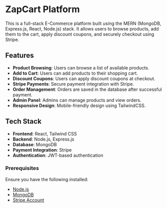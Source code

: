 # ZapCart Platform

This is a full-stack E-Commerce platform built using the MERN (MongoDB, Express.js, React, Node.js) stack. It allows users to browse products, add them to the cart, apply discount coupons, and securely checkout using Stripe.

## Features

- **Product Browsing**: Users can browse a list of available products.
- **Add to Cart**: Users can add products to their shopping cart.
- **Discount Coupons**: Users can apply discount coupons at checkout.
- **Stripe Payments**: Secure payment integration with Stripe.
- **Order Management**: Orders are saved in the database after successful payment.
- **Admin Panel**: Admins can manage products and view orders.
- **Responsive Design**: Mobile-friendly design using TailwindCSS.

## Tech Stack

- **Frontend**: React, Tailwind CSS
- **Backend**: Node.js, Express.js
- **Database**: MongoDB
- **Payment Integration**: Stripe
- **Authentication**: JWT-based authentication

### Prerequisites

Ensure you have the following installed:

- [Node.js](https://nodejs.org/)
- [MongoDB](https://www.mongodb.com/)
- [Stripe Account](https://stripe.com/)

 
